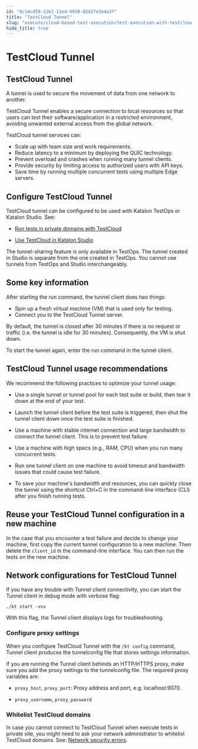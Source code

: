 ```yaml
---
id: "8c14cd50-22b2-11ed-9930-0242fe3e4a3f"
title: "TestCloud Tunnel"
slug: "execute/cloud-based-test-execution/test-execution-with-testcloud/testcloud-tunnel"
hide_title: true
---
```

    

# <a id="id_testcloud-tunnel" class="anchor_top_offset"/><a id="ariaid-title1" class="anchor_top_offset"/>TestCloud Tunnel

    
    
  

## <a id="id_1" class="anchor_top_offset"/>TestCloud Tunnel

<p xmlns="http://www.w3.org/1999/xhtml" className="p">A tunnel is used to secure the movement of data from one network to another.</p> 
<p xmlns="http://www.w3.org/1999/xhtml" className="p"><span className="ph uicontrol">TestCloud Tunnel</span> enables a secure connection to local resources so that users can test their software/application in a restricted environment, avoiding unwanted external access from the global network.</p> 
<p xmlns="http://www.w3.org/1999/xhtml" className="p">TestCloud tunnel services can:</p> 
<ul xmlns="http://www.w3.org/1999/xhtml" className="ul"><li className="li">Scale up with team size and work requirements.</li><li className="li">Reduce latency to a minimum by deploying the QUIC technology.</li><li className="li">Prevent overload and crashes when running many tunnel clients.</li><li className="li">Provide security by limiting access to authorized users with API keys.</li><li className="li">Save time by running multiple concurrent tests using multiple Edge servers.</li></ul> 

## <a id="id_2" class="anchor_top_offset"/>Configure TestCloud Tunnel

<div xmlns="http://www.w3.org/1999/xhtml" className="p">TestCloud tunnel can be configured to be used with Katalon TestOps or Katalon Studio. See: <ul className="ul"><li className="li"><p className="p"><a className="xref" href="/docs/execute/cloud-based-test-execution/test-execution-with-testcloud/run-tests-in-private-domains-with-testcloud">Run tests in private domains with TestCloud</a></p></li><li className="li"><p className="p"><a className="xref" href="/docs/execute/cloud-based-test-execution/test-execution-with-testcloud/use-testcloud-in-katalon-studio">Use TestCloud in Katalon Studio</a></p></li></ul> </div>
<p xmlns="http://www.w3.org/1999/xhtml" className="p">The tunnel-sharing feature is only available in TestOps. The tunnel created in Studio is separate from the one created in TestOps. You cannot use tunnels from TestOps and Studio interchangeably.</p> 
    

## <a id="id_3" class="anchor_top_offset"/>Some key information

    
      
<p xmlns="http://www.w3.org/1999/xhtml" className="p">After starting the run command, the tunnel client does two   things:</p> 
      
<ul xmlns="http://www.w3.org/1999/xhtml" className="ul">   <li className="li">Spin up a fresh virtual machine (VM) that is used only for     testing.</li>   <li className="li">Connect you to the TestCloud Tunnel server.</li> </ul> 
      
<p xmlns="http://www.w3.org/1999/xhtml" className="p">By default, the tunnel is closed after 30 minutes if there is no   request or traffic (i.e. the tunnel is idle for 30 minutes).   Consequently, the VM is shut down.</p> 
      
<p xmlns="http://www.w3.org/1999/xhtml" className="p">To start the tunnel again, enter the run command in the tunnel   client.</p> 
    
  

## <a id="id_4" class="anchor_top_offset"/>TestCloud Tunnel usage recommendations

<p xmlns="http://www.w3.org/1999/xhtml" className="p">We recommend the following practices to optimize your tunnel usage:</p> 
<ul xmlns="http://www.w3.org/1999/xhtml" className="ul"><li className="li"><p className="p">Use a single tunnel or tunnel pool for each test suite or build, then tear it down at the end of your test.</p></li><li className="li"><p className="p">Launch the tunnel client before the test suite is triggered, then shut the tunnel client down once the test suite is finished.</p></li><li className="li"><p className="p">Use a machine with stable internet connection and large bandwidth to connect the tunnel client. This is to prevent test failure.</p></li><li className="li"><p className="p">Use a machine with high specs (e.g., RAM, CPU) when you run many concurrent tests.</p></li><li className="li"><p className="p">Run one tunnel client on one machine to avoid timeout and bandwidth issues that could cause test failure.</p></li><li className="li"><p className="p">To save your machine's bandwidth and resources, you can quickly close the tunnel using the shortcut Ctrl+C in the command-line interface (CLI) after you finish running tests.</p></li></ul> 
    

## <a id="id_5" class="anchor_top_offset"/>Reuse your TestCloud Tunnel configuration in a new machine

    
      
<p xmlns="http://www.w3.org/1999/xhtml" className="p">In the case that you encounter a test failure and decide to   change your machine, first copy the current tunnel configuration to   a new machine. Then delete the <code className="ph codeph">client_id</code> in the   command-line interface. You can then run the tests on the new   machine.</p> 
    
  

## <a id="concept-1434" class="anchor_top_offset"/>Network configurations  for TestCloud Tunnel

<div xmlns="http://www.w3.org/1999/xhtml" className="p">If you have any trouble with Tunnel client connectivity, you can start the Tunnel client in debug mode with verbose flag:<pre className="pre codeblock"><code>./kt start -vvv</code></pre></div>
<p xmlns="http://www.w3.org/1999/xhtml" className="p">With this flag, the Tunnel client displays logs for troubleshooting.</p> 

### Configure proxy settings

<p xmlns="http://www.w3.org/1999/xhtml" className="p">When you configure TestCloud Tunnel with the <code className="ph codeph">/kt config</code> command, Tunnel client produces the <span className="ph">tunnelconfig</span> file that stores settings information.</p> 
<div xmlns="http://www.w3.org/1999/xhtml" className="p">If you are running the Tunnel client behinds an HTTP/HTTPS proxy, make sure you add the proxy settings to the <span className="ph">tunnelconfig</span> file. The required proxy variables are:<ul className="ul"><li className="li"><p className="p"><code className="ph codeph">proxy_host</code>, <code className="ph codeph">proxy_port</code>: Proxy address and port, e.g. localhost:9070.</p></li><li className="li"><p className="p"><code className="ph codeph">proxy_username</code>, <code className="ph codeph">proxy_password</code></p></li></ul></div>

### Whitelist TestCloud domains

<p xmlns="http://www.w3.org/1999/xhtml" className="p">In case you cannot connect to TestCloud Tunnel when execute tests in private site, you might need to ask your network administrator to whitelist TestCloud domains. See: <a className="xref" href="/docs/administer/troubleshooting/troubleshooting-activation-problem/network-security-errors">Network security errors</a>.</p> 
